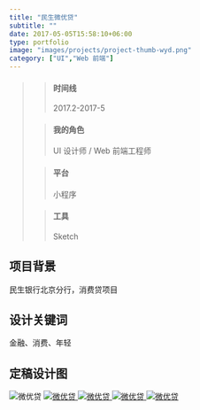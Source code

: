```yaml
---
title: "民生微优贷"
subtitle: ""
date: 2017-05-05T15:58:10+06:00
type: portfolio
image: "images/projects/project-thumb-wyd.png"
category: ["UI","Web 前端"]
---
```


>> #### 时间线
>> 2017.2-2017-5
>
>> #### 我的角色
>> UI 设计师 / Web 前端工程师
>
>> #### 平台
>> 小程序
>
>> #### 工具
>> Sketch

## 项目背景
民生银行北京分行，消费贷项目

## 设计关键词
金融、消费、年轻

## 定稿设计图
![微优贷](/images/projects/WYD/poster_h.png)
[
![微优贷](/images/projects/WYD/home@2x.png)
![微优贷](/images/projects/WYD/product-1@2x.png)
![微优贷](/images/projects/WYD/calc@2x.png)
![微优贷](/images/projects/WYD/success@2x.png)
](http://terry.wang/demo/wyd)


